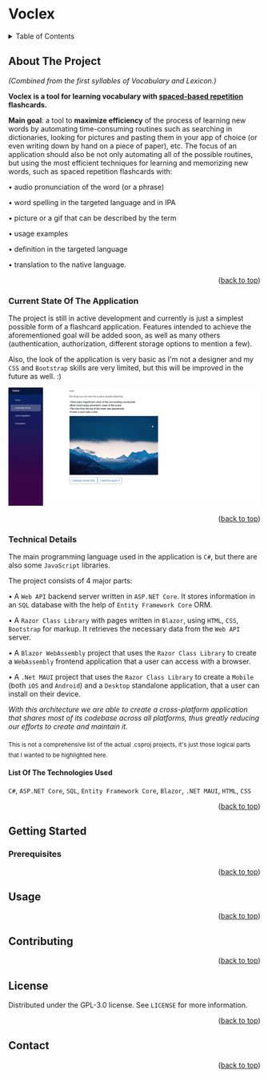 <a name="readme-top"></a>

# Voclex

<!-- TABLE OF CONTENTS -->
<details>
  <summary>Table of Contents</summary>
  <ol>
    <li>
      <a href="#about-the-project">About The Project</a>
      <ul>
        <li><a href="#current-state-of-the-application">Current State Of The Application</a></li>
        <li>
          <a href="#technical-details">Technical Details</a>
          <ul>
            <li><a href="#list-of-the-technologies-used">List Of The Technologies Used</a></li>
          </ul>
        </li>
      </ul>
    </li>
    <li>
      <a href="#getting-started">Getting Started</a>
      <ul>
        <li><a href="#prerequisites">Prerequisites</a></li>
      </ul>
    </li>
    <li><a href="#usage">Usage</a></li>
    <li><a href="#contributing">Contributing</a></li>
    <li><a href="#license">License</a></li>
    <li><a href="#contact">Contact</a></li>
  </ol>
</details>



<!-- ABOUT THE PROJECT -->
## About The Project

*(Combined from the first syllables of Vocabulary and Lexicon.)* 

**Voclex is a tool for learning vocabulary with [spaced-based repetition](https://en.wikipedia.org/wiki/Spaced_repetition) flashcards.**

**Main goal**: a tool to **maximize efficiency** of the process of learning new words by automating time-consuming routines such as searching in dictionaries, looking for pictures and pasting them in your app of choice (or even writing down by hand on a piece of paper), etc. The focus of an application should also be not only automating all of the possible routines, but using the most efficient techniques for learning and memorizing new words, such as spaced repetition flashcards with:

•	audio pronunciation of the word (or a phrase) 

•	word spelling in the targeted language and in IPA

•	picture or a gif that can be described by the term

•	usage examples 

•	definition in the targeted language 

•	translation to the native language. 

<p align="right">(<a href="#readme-top">back to top</a>)</p>

### Current State Of The Application

The project is still in active development and currently is just a simplest possible form of a flashcard application. Features intended to achieve the aforementioned goal will be added soon, as well as many others (authentication, authorization, different storage options to mention a few). 

Also, the look of the application is very basic as I'm not a designer and my `CSS` and `Bootstrap` skills are very limited, but this will be improved in the future as well. :)

![Usage example](https://github.com/helgezes/Voclex/blob/main/Examples/Example%201.gif)

<p align="right">(<a href="#readme-top">back to top</a>)</p>



### Technical Details

The main programming language used in the application is `C#`, but there are also some `JavaScript` libraries. 

The project consists of 4 major parts:

•	A `Web API` backend server written in `ASP.NET Core`. It stores information in an `SQL` database with the help of `Entity Framework Core` ORM.

• A	`Razor Class Library` with pages written in `Blazor`, using `HTML`, `CSS`, `Bootstrap` for markup. It retrieves the necessary data from the `Web API` server.

• A `Blazor WebAssembly` project that uses the `Razor Class Library` to  create a `WebAssembly` frontend application that a user can access with a browser.

• A `.Net MAUI` project that uses the `Razor Class Library` to create a `Mobile` (both `iOS` and `Android`) and a `Desktop` standalone application, that a user can install on their device.

_With this architecture we are able to create a cross-platform application that shares most of its codebase across all platforms, thus greatly reducing our efforts to create and maintain it._

<sub>
  This is not a comprehensive list of the actual .csproj projects, it's just those logical parts that I wanted to be highlighted here.
</sub>

#### List Of The Technologies Used
`C#`, `ASP.NET Core`, `SQL`, `Entity Framework Core`, `Blazor`, `.NET MAUI`, `HTML`, `CSS`

<p align="right">(<a href="#readme-top">back to top</a>)</p>



<!-- GETTING STARTED -->
## Getting Started

### Prerequisites


<p align="right">(<a href="#readme-top">back to top</a>)</p>



<!-- USAGE EXAMPLES -->
## Usage

<p align="right">(<a href="#readme-top">back to top</a>)</p>



<!-- CONTRIBUTING -->
## Contributing

<p align="right">(<a href="#readme-top">back to top</a>)</p>



<!-- LICENSE -->
## License

Distributed under the  GPL-3.0 license. See `LICENSE` for more information.

<p align="right">(<a href="#readme-top">back to top</a>)</p>



<!-- CONTACT -->
## Contact

<p align="right">(<a href="#readme-top">back to top</a>)</p>

